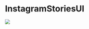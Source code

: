 # InstagramStoriesUI

![](https://2.bp.blogspot.com/-Y895ohkY1ho/WtLrGyRlZLI/AAAAAAAAAmo/G-GrmZBenw03tGh1TNfx8nE2MrrJ2KXngCLcBGAs/s1600/ezgif.com-video-to-gif.gif)
